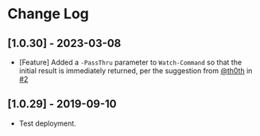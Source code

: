 # Change Log

## [1.0.30] - 2023-03-08

* [Feature] Added a `-PassThru` parameter to `Watch-Command` so that the initial result is immediately returned, per the suggestion from [@th0th](https://github.com/th0th) in [#2](https://github.com/markwragg/PowerShell-Watch/issues/2)

## [1.0.29] - 2019-09-10

* Test deployment.
